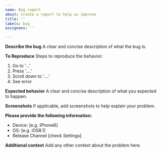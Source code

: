 ```yaml
---
name: Bug report
about: Create a report to help us improve
title: ''
labels: bug
assignees: ''

---
```


**Describe the bug**
A clear and concise description of what the bug is.

**To Reproduce**
Steps to reproduce the behavior:
1. Go to '...'
2. Press '....'
3. Scroll down to '....'
4. See error

**Expected behavior**
A clear and concise description of what you expected to happen.

**Screenshots**
If applicable, add screenshots to help explain your problem.

**Please provide the following information:**
 - Device: [e.g. iPhone6]
 - OS: [e.g. iOS8.1]
 - Release Channel [check Settings]

**Additional context**
Add any other context about the problem here.
